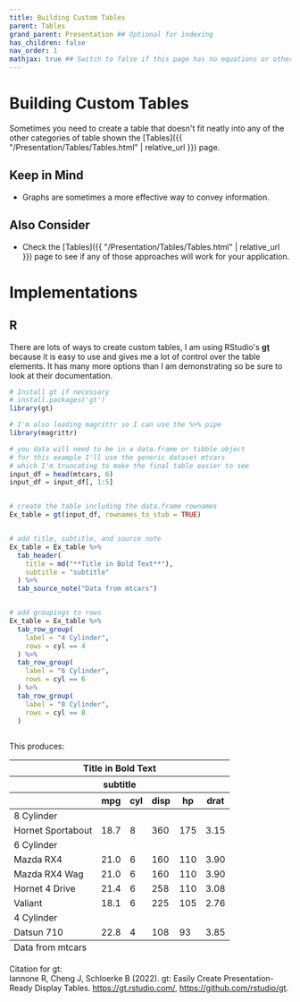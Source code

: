 ```yaml
---
title: Building Custom Tables
parent: Tables
grand_parent: Presentation ## Optional for indexing
has_children: false
nav_order: 1
mathjax: true ## Switch to false if this page has no equations or other math rendering.
---
```


# Building Custom Tables


Sometimes you need to create a table that doesn't fit neatly into any of the other categories of table shown the [Tables]({{ "/Presentation/Tables/Tables.html" | relative_url }}) page.


## Keep in Mind

- Graphs are sometimes a more effective way to convey information.

## Also Consider

- Check the [Tables]({{ "/Presentation/Tables/Tables.html" | relative_url }}) page to see if any of those approaches will work for your application.


# Implementations

## R

There are lots of ways to create custom tables, I am using RStudio's **[gt](https://gt.rstudio.com/)** because it is easy to use and gives me a lot of control over the table elements. It has many more options than I am demonstrating  so be sure to look at their documentation.

```r
# Install gt if necessary
# install.packages('gt')
library(gt)

# I'm also loading magrittr so I can use the %>% pipe
library(magrittr)

# you data will need to be in a data.frame or tibble object
# for this example I'll use the generic dataset mtcars
# which I'm truncating to make the final table easier to see
input_df = head(mtcars, 6)
input_df = input_df[, 1:5]


# create the table including the data.frame rownames
Ex_table = gt(input_df, rownames_to_stub = TRUE)


# add title, subtitle, and source note
Ex_table = Ex_table %>%
  tab_header(
    title = md("**Title in Bold Text**"),
    subtitle = "subtitle"
  ) %>%
  tab_source_note("Data from mtcars")


# add groupings to rows
Ex_table = Ex_table %>%
  tab_row_group(
    label = "4 Cylinder",
    rows = cyl == 4
  ) %>%
  tab_row_group(
    label = "6 Cylinder",
    rows = cyl == 6
  ) %>%
  tab_row_group(
    label = "8 Cylinder",
    rows = cyl == 8
  ) 
  
```

This produces:


<table class="gt_table">
  <thead class="gt_header">
    <tr>
      <th colspan="6" class="gt_heading gt_title gt_font_normal" style><strong>Title in Bold Text</strong></th>
    </tr>
    <tr>
      <th colspan="6" class="gt_heading gt_subtitle gt_font_normal gt_bottom_border" style>subtitle</th>
    </tr>
  </thead>
  <thead class="gt_col_headings">
    <tr>
      <th class="gt_col_heading gt_columns_bottom_border gt_left" rowspan="1" colspan="1"></th>
      <th class="gt_col_heading gt_columns_bottom_border gt_right" rowspan="1" colspan="1">mpg</th>
      <th class="gt_col_heading gt_columns_bottom_border gt_right" rowspan="1" colspan="1">cyl</th>
      <th class="gt_col_heading gt_columns_bottom_border gt_right" rowspan="1" colspan="1">disp</th>
      <th class="gt_col_heading gt_columns_bottom_border gt_right" rowspan="1" colspan="1">hp</th>
      <th class="gt_col_heading gt_columns_bottom_border gt_right" rowspan="1" colspan="1">drat</th>
    </tr>
  </thead>
  <tbody class="gt_table_body">
    <tr class="gt_group_heading_row">
      <td colspan="6" class="gt_group_heading">8 Cylinder</td>
    </tr>
    <tr class="gt_row_group_first"><td class="gt_row gt_right gt_stub">Hornet Sportabout</td>
<td class="gt_row gt_right">18.7</td>
<td class="gt_row gt_right">8</td>
<td class="gt_row gt_right">360</td>
<td class="gt_row gt_right">175</td>
<td class="gt_row gt_right">3.15</td></tr>
    <tr class="gt_group_heading_row">
      <td colspan="6" class="gt_group_heading">6 Cylinder</td>
    </tr>
    <tr class="gt_row_group_first"><td class="gt_row gt_right gt_stub">Mazda RX4</td>
<td class="gt_row gt_right">21.0</td>
<td class="gt_row gt_right">6</td>
<td class="gt_row gt_right">160</td>
<td class="gt_row gt_right">110</td>
<td class="gt_row gt_right">3.90</td></tr>
    <tr><td class="gt_row gt_right gt_stub">Mazda RX4 Wag</td>
<td class="gt_row gt_right">21.0</td>
<td class="gt_row gt_right">6</td>
<td class="gt_row gt_right">160</td>
<td class="gt_row gt_right">110</td>
<td class="gt_row gt_right">3.90</td></tr>
    <tr><td class="gt_row gt_right gt_stub">Hornet 4 Drive</td>
<td class="gt_row gt_right">21.4</td>
<td class="gt_row gt_right">6</td>
<td class="gt_row gt_right">258</td>
<td class="gt_row gt_right">110</td>
<td class="gt_row gt_right">3.08</td></tr>
    <tr><td class="gt_row gt_right gt_stub">Valiant</td>
<td class="gt_row gt_right">18.1</td>
<td class="gt_row gt_right">6</td>
<td class="gt_row gt_right">225</td>
<td class="gt_row gt_right">105</td>
<td class="gt_row gt_right">2.76</td></tr>
    <tr class="gt_group_heading_row">
      <td colspan="6" class="gt_group_heading">4 Cylinder</td>
    </tr>
    <tr class="gt_row_group_first"><td class="gt_row gt_right gt_stub">Datsun 710</td>
<td class="gt_row gt_right">22.8</td>
<td class="gt_row gt_right">4</td>
<td class="gt_row gt_right">108</td>
<td class="gt_row gt_right">93</td>
<td class="gt_row gt_right">3.85</td></tr>
  </tbody>
  <tfoot class="gt_sourcenotes">
    <tr>
      <td class="gt_sourcenote" colspan="6">Data from mtcars</td>
    </tr>
  </tfoot>
  
</table>


Citation for gt:  
Iannone R, Cheng J, Schloerke B (2022). gt: Easily Create Presentation-Ready Display Tables. https://gt.rstudio.com/, https://github.com/rstudio/gt.
